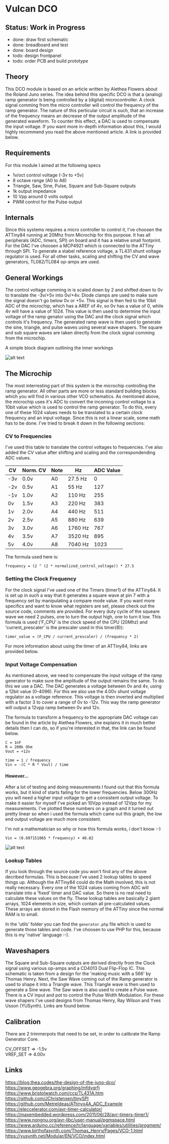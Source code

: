 # Vulcan DCO

## Status: Work in Progress

- done: draw first schematic
- done: breadboard and test
- done: board design
- todo: design frontpanel
- todo: order PCB and build prototype

## Theory

This DCO module is based on an article written by Alethea Flowers about the Roland Juno series. 
The idea behind this specific DCO is that a (analog) ramp generator is being controlled by 
a (digital) microcontroller. A clock signal comming from the micro controller will control the 
frequency of the ramp generator. The nature of this perticular circuit is such, that an increase of 
the frequency means an decrease of the output amplitude of the generated waveform. To counter 
this effect, a DAC is used to compensate the input voltage. If you want more in-depth information
about this, I would highly recommend you read the above mentioned article. A link is provided below.


## Requirements

For this module I aimed at the following specs

- 1v/oct control voltage (-3v to +5v)
- 8 octave range (A0 to A8)
- Triangle, Saw, Sine, Pulse, Square and Sub-Square outputs
- 1k output impedance
- 10 Vpp around 0 volts output
- PWM control for the Pulse output


## Internals

Since this systems requires a micro controller to control it, I've choosen the ATTiny84 running at 20Mhz
from Microchip for this purpose. It has all peripherals (ADC, timers, SPI) on board and it has a relative
small footprint. For the DAC I've choosen a MCP4921 which is connected to the ATTiny through SPI. To generate
a stabel reference voltage, a TL431 shunt voltage regulator is used. For all other tasks, scaling and shifting
the CV and wave generators, TL082/TL084 op-amps are used.


## General Workings

The control voltage comming in is scaled down by 2 and shifted down to 0v to translate the -3v/+5v into 0v/+4v.
Diode clamps are used to make sure the signal doesn't go below 0v or +5v. This signal is then fed to the 10bit 
ADC of the microchip, which has a AREF of 4v, so 0v has a value of 0, while 4v will have a value of 1024. This 
value is then used to determine the input voltage of the ramp genator using the DAC and the clock signal which 
controls it's frequency. The generated ramp wave is then used to generate the sine, triangle, and pulse waves
using several wave shapers. The square and sub square waves are taken directly from the clock signal comming 
from the microchip.

A simple block diagram outlining the inner workings

![alt text](./images/BlockDiagram-VulcanDCO.png "Block Diagram")

## The Microchip

The most interresting part of this system is the microchip controlling the ramp generator. All other parts are
more or less standard building blocks which you will find in various other VCO schematics. As mentioned above,
the microchip uses it's ADC to convert the incoming control voltage to a 10bit value which is used to control
the ramp generator. To do this, every one of these 1024 values needs to be translated to a certain clock 
frequency and an input voltage. Since this is not a linear scale, some math has to be done. I've tried to break
it down in the following sections:

### CV to Frequencies

I've used this table to translate the control voltages to frequencies. I've also added the CV value after shifting
and scaling and the correspondending ADC values. 

| CV | Norm. CV | Note | Hz | ADC Value  |
|---|---|---|---|---|
| -3v | 0.0v | A0 | 27.5 Hz | 0
| -2v | 0.5v | A1 |   55 Hz | 127
| -1v | 1.0v | A2 |  110 Hz | 255
| 0v | 1.5v | A3 |  220 Hz | 383
| 1v | 2.0v | A4 |  440 Hz | 511
| 2v | 2.5v | A5 |  880 Hz | 639
| 3v | 3.0v | A6 | 1760 Hz | 767
| 4v | 3.5v | A7 | 3520 Hz | 895
| 5v | 4.0v | A8 | 7040 Hz | 1023

The formula used here is:

```
frequency = (2 ^ (2 * normalized_control_voltage)) * 27.5
```

### Setting the Clock Frequency

For the clock signal I've used one of the Timers (timer1) of the ATTiny84. It is set up in such a
way that it generates a square wave at pin 7 with a frequency set by manipulating a compare mode
value. If you want more specifics and want to know what registers are set, please check out the 
source code, comments are provided. For every duty cycle of the squeare wave we need 2 pulses, one
to turn the output high, one to turn it low. This formula is used ('F_CPU' is the clock speed of the
CPU (20Mhz) and 'current_prescaler' is the prescaler used in this timer(8)):

```
timer_value = (F_CPU / current_prescaler) / (frequency * 2)
```

For more information about using the timer of an ATTiny84, links are provided below.


### Input Voltage Compensation

As mentioned above, we need to compensate the input voltage of the ramp generator to make sure the
amplitude of the output remains the same. To do this we use a DAC. The DAC generates a voltage between
0v and 4v, using a 12bit value (0-4096). For this we also use the 4.00v shunt voltage regulator as a
voltage reference. This voltage is then inverted and multiplied with a factor 3 to cover a range of
0v to -12v. This way the ramp generator will output a 12vpp ramp between 0v and 12v.

The formula to transform a frequency to the appropriate DAC voltage can be found in the article by
Alethea Flowers, she explains it in much better details then I can do, so if you're interested in that,
the link can be found below.

```
C = 1nF
R = 200k Ohm
Vout = +12v

time = 1 / frequency
Vin = -(C * R * Vout) / time
```

#### However... 

After a lot of testing and doing measurements I found out that this formula works, but it kind of 
starts failing for the lower frequencies. Below 300Hz you will need a higher input voltage to get a consistent
output voltage. To make it easier for myself I've picked an 10Vpp instead of 12Vpp for my measurements. I've
plotted these numbers on a graph and it turned out pretty linear so when i used the formula which came out
this graph, the low end output voltage are much more consistent.

I'm not a mathematician so why or how this formula works, i don't know :-)

```
Vin = (0.697151065 * frequency) + 40.82
```

![alt text](./images/HztoMv-Graph.png "Hz to mV Graph")


### Lookup Tables

If you look through the source code you won't find any of the above decribed formulas. This is because 
I've used 2 lookup tables to speed things up. Although the ATTiny84 could do the Math involved, this is 
not really necessary. Every one of the 1024 values coming from ADC will translate into a 'fixed' timer and 
DAC value. So there is no real need to calculate these values on the fly. These lookup tables are basically 
2 giant arrays, 1024 elements in size, which contain all pre-calculated values. These arrays are stored in
the Flash memory of the ATTiny since the normal RAM is to small. 

In the 'utils' folder you can find the ```generator.php``` file which is used to generate those tables and 
code. I've choosen to use PHP for this, because this is my 'native' language :-).


## Waveshapers

The Square and Sub-Square outputs are derived directly from the Clock signal using various op-amps and a 
CD4013 Dual Flip-Flop IC. This schematic is taken from a design for the 'making music with a 566' by
Thomas Henry. Next, the Saw Wave coming out of the Ramp generator is used to shape it into a Triangle wave.
This Triangle wave is then used to generate a Sine wave. The Saw wave is also used to create a Pulse wave.
There is a CV input and pot to control the Pulse Width Modulation. For these wave shapers I've used 
designs from Thomas Henry, Ray Wilson and Yves Usson (YUSynth). Links are found below.


## Calibration

There are 2 trimmerpots that need to be set, in order to calibrate the Ramp Generator Core. 

CV_OFFSET => -1.5v  
VREF_SET => 4.00v  


## Links

<https://blog.thea.codes/the-design-of-the-juno-dco/>  
<https://www.geogebra.org/graphing/mfdyqrfj>  
<https://www.bristolwatch.com/ccs/TL431A.htm>  
<https://github.com/JChristensen/tinySPI>  
<https://github.com/MetreIdeas/ATtinyx4A_ADC_Example>  
<https://eleccelerator.com/avr-timer-calculator/>  
<https://maxembedded.wordpress.com/2011/06/28/avr-timers-timer1/>  
<https://www.nongnu.org/avr-libc/user-manual/pgmspace.html>  
<https://www.arduino.cc/reference/tr/language/variables/utilities/progmem/>  
<https://www.birthofasynth.com/Thomas_Henry/Pages/VCO-1.html>  
<https://yusynth.net/Modular/EN/VCO/index.html>  